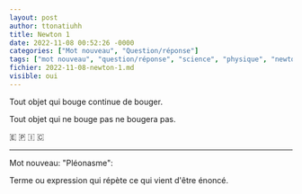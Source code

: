 ```yaml
---
layout: post
author: ttonatiuhh
title: Newton 1
date: 2022-11-08 00:52:26 -0000
categories: ["Mot nouveau", "Question/réponse"]
tags: ["mot nouveau", "question/réponse", "science", "physique", "newton"]
fichier: 2022-11-08-newton-1.md
visible: oui
---
```



Tout objet qui bouge continue de bouger.

Tout objet qui ne bouge pas ne bougera pas.

🇪 🇵 🇮 🇨

---

Mot nouveau: "Pléonasme":

Terme ou expression qui répète ce qui vient d'être énoncé.